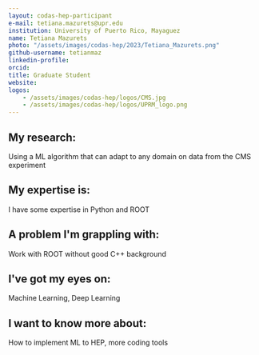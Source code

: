 ```yaml
---
layout: codas-hep-participant
e-mail: tetiana.mazurets@upr.edu
institution: University of Puerto Rico, Mayaguez
name: Tetiana Mazurets
photo: "/assets/images/codas-hep/2023/Tetiana_Mazurets.png"
github-username: tetianmaz
linkedin-profile:
orcid:
title: Graduate Student
website:
logos:
    - /assets/images/codas-hep/logos/CMS.jpg
    - /assets/images/codas-hep/logos/UPRM_logo.png
---
```


## My research:
Using a ML algorithm that can adapt to any domain on data from the CMS experiment

## My expertise is:
I have some expertise in Python and ROOT

## A problem I'm grappling with:
Work with ROOT without good C++ background

## I've got my eyes on:
Machine Learning, Deep Learning

## I want to know more about:
How to implement ML to HEP, more coding tools
